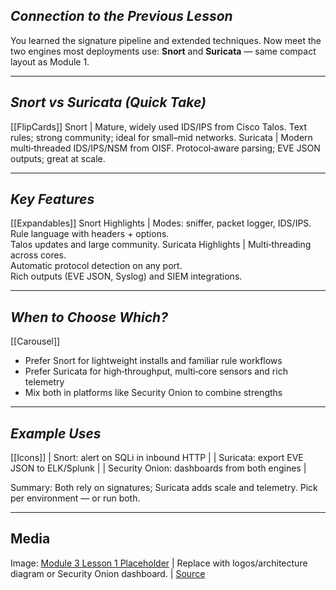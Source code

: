 ## **_Connection to the Previous Lesson_**

You learned the signature pipeline and extended techniques. Now meet the two engines most deployments use: **Snort** and **Suricata** — same compact layout as Module 1.

---

## **_Snort vs Suricata (Quick Take)_**

[[FlipCards]]
Snort | Mature, widely used IDS/IPS from Cisco Talos. Text rules; strong community; ideal for small–mid networks.
Suricata | Modern multi‑threaded IDS/IPS/NSM from OISF. Protocol‑aware parsing; EVE JSON outputs; great at scale.

---

## **_Key Features_**

[[Expandables]]
Snort Highlights | Modes: sniffer, packet logger, IDS/IPS.<br>Rule language with headers + options.<br>Talos updates and large community.
Suricata Highlights | Multi‑threading across cores.<br>Automatic protocol detection on any port.<br>Rich outputs (EVE JSON, Syslog) and SIEM integrations.

---

## **_When to Choose Which?_**

[[Carousel]]
- Prefer Snort for lightweight installs and familiar rule workflows
- Prefer Suricata for high‑throughput, multi‑core sensors and rich telemetry
- Mix both in platforms like Security Onion to combine strengths

---

## **_Example Uses_**

[[Icons]]
 | Snort: alert on SQLi in inbound HTTP |
 | Suricata: export EVE JSON to ELK/Splunk |
 | Security Onion: dashboards from both engines |

Summary: Both rely on signatures; Suricata adds scale and telemetry. Pick per environment — or run both.

---

## **Media**

Image: [Module 3 Lesson 1 Placeholder](https://placehold.co/960x540?text=Snort+vs+Suricata) | Replace with logos/architecture diagram or Security Onion dashboard. | [Source](https://placehold.co)

